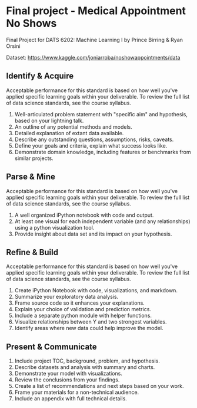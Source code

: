 # Final project - Medical Appointment No Shows

Final Project for DATS 6202: Machine Learning I by Prince Birring & Ryan Orsini

Dataset: https://www.kaggle.com/joniarroba/noshowappointments/data

## Identify & Acquire
Acceptable performance for this standard is based on how well you've applied specific learning goals within your deliverable. To review the full list of data science standards, see the course syllabus.
  1. Well-articulated problem statement with "specific aim" and hypothesis, based on your lightning talk.
  2. An outline of any potential methods and models.
  3. Detailed explanation of extant data available.
  4. Describe any outstanding questions, assumptions, risks, caveats.
  5. Define your goals and criteria, explain what success looks like.
  6. Demonstrate domain knowledge, including features or benchmarks from similar projects.

## Parse & Mine
Acceptable performance for this standard is based on how well you've applied specific learning goals within your deliverable. To review the full list of data science standards, see the course syllabus.
  1. A well organized iPython notebook with code and output.     
  2. At least one visual for each independent variable (and any relationships) using a python visualization tool.     
  3. Provide insight about data set and its impact on your hypothesis. 

## Refine & Build
Acceptable performance for this standard is based on how well you've applied specific learning goals within your deliverable. To review the full list of data science standards, see the course syllabus.
  1. Create iPython Notebook with code, visualizations, and markdown.     
  2. Summarize your exploratory data analysis.     
  3. Frame source code so it enhances your explanations.     
  4. Explain your choice of validation and prediction metrics.     
  5. Include a separate python module with helper functions.     
  6. Visualize relationships between Y and two strongest variables.     
  7. Identify areas where new data could help improve the model. 
  
## Present & Communicate
1. Include project TOC, background, problem, and hypothesis.     
2. Describe datasets and analysis with summary and charts.     
3. Demonstrate your model with visualizations.     
4. Review the conclusions from your findings.     
5. Create a list of recommendations and next steps based on your work.     
6. Frame your materials for a non-technical audience.     
7. Include an appendix with full technical details. 

